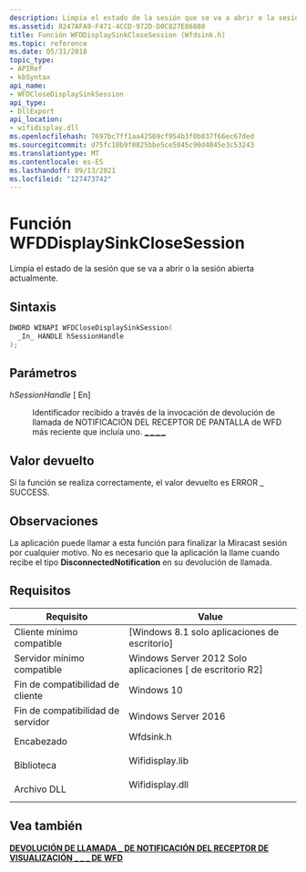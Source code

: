 ```yaml
---
description: Limpia el estado de la sesión que se va a abrir o la sesión abierta actualmente.
ms.assetid: 8247AFA9-F471-4CCD-972D-D0C827E86880
title: Función WFDDisplaySinkCloseSession (Wfdsink.h)
ms.topic: reference
ms.date: 05/31/2018
topic_type:
- APIRef
- kbSyntax
api_name:
- WFDCloseDisplaySinkSession
api_type:
- DllExport
api_location:
- wifidisplay.dll
ms.openlocfilehash: 7697bc7ff1aa42569cf954b3f0b037f66ec67ded
ms.sourcegitcommit: d75fc10b9f0825bbe5ce5045c90d4045e3c53243
ms.translationtype: MT
ms.contentlocale: es-ES
ms.lasthandoff: 09/13/2021
ms.locfileid: "127473742"
---
```

# <a name="wfddisplaysinkclosesession-function"></a>Función WFDDisplaySinkCloseSession

Limpia el estado de la sesión que se va a abrir o la sesión abierta actualmente.

## <a name="syntax"></a>Sintaxis


```C++
DWORD WINAPI WFDCloseDisplaySinkSession(
  _In_ HANDLE hSessionHandle
);
```



## <a name="parameters"></a>Parámetros

<dl> <dt>

*hSessionHandle* \[ En\]
</dt> <dd>

Identificador recibido a través de la invocación de devolución de llamada de NOTIFICACIÓN DEL RECEPTOR DE PANTALLA de WFD más reciente que incluía uno. [**\_ \_ \_ \_**](wfd-display-sink-notification-callback.md)

</dd> </dl>

## <a name="return-value"></a>Valor devuelto

Si la función se realiza correctamente, el valor devuelto es ERROR \_ SUCCESS.

## <a name="remarks"></a>Observaciones

La aplicación puede llamar a esta función para finalizar la Miracast sesión por cualquier motivo. No es necesario que la aplicación la llame cuando recibe el tipo **DisconnectedNotification** en su devolución de llamada.

## <a name="requirements"></a>Requisitos



| Requisito | Value |
|-------------------------------------|--------------------------------------------------------------------------------------------|
| Cliente mínimo compatible<br/> | \[Windows 8.1 solo aplicaciones de escritorio\]<br/>                                               |
| Servidor mínimo compatible<br/> | Windows Server 2012 Solo aplicaciones \[ de escritorio R2\]<br/>                                    |
| Fin de compatibilidad de cliente<br/>    | Windows 10<br/>                                                                      |
| Fin de compatibilidad de servidor<br/>    | Windows Server 2016<br/>                                                             |
| Encabezado<br/>                   | <dl> <dt>Wfdsink.h</dt> </dl>       |
| Biblioteca<br/>                  | <dl> <dt>Wifidisplay.lib</dt> </dl> |
| Archivo DLL<br/>                      | <dl> <dt>Wifidisplay.dll</dt> </dl> |



## <a name="see-also"></a>Vea también

<dl> <dt>

[**DEVOLUCIÓN DE LLAMADA \_ DE NOTIFICACIÓN DEL RECEPTOR DE VISUALIZACIÓN \_ \_ \_ DE WFD**](wfd-display-sink-notification-callback.md)
</dt> </dl>

 

 




